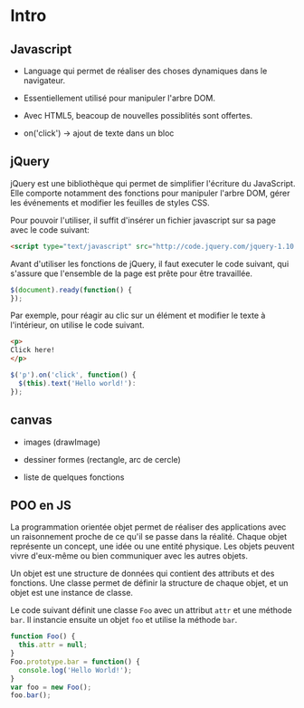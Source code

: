 # Intro

## Javascript

- Language qui permet de réaliser des choses dynamiques dans le navigateur.
- Essentiellement utilisé pour manipuler l'arbre DOM.
- Avec HTML5, beacoup de nouvelles possiblités sont offertes.

- on('click')
  -> ajout de texte dans un bloc

## jQuery

jQuery est une bibliothèque qui permet de simplifier l'écriture du JavaScript.
Elle comporte notamment des fonctions pour manipuler l'arbre DOM, gérer les événements et modifier les feuilles de styles CSS.

Pour pouvoir l'utiliser, il suffit d'insérer un fichier javascript sur sa page avec le code suivant:
```html
<script type="text/javascript" src="http://code.jquery.com/jquery-1.10.2.min.js"></script>
```

Avant d'utiliser les fonctions de jQuery, il faut executer le code suivant,
qui s'assure que l'ensemble de la page est prête pour être travaillée.
```javascript
$(document).ready(function() {
});
```

Par exemple, pour réagir au clic sur un élément et modifier le texte à l'intérieur, on utilise le code suivant.
```html
<p>
Click here!
</p>
```
```javascript
$('p').on('click', function() {
  $(this).text('Hello world!'):
});
```

## canvas

- images (drawImage)
- dessiner formes (rectangle, arc de cercle)

- liste de quelques fonctions


## POO en JS

La programmation orientée objet permet de réaliser des applications avec un raisonnement proche de ce qu'il se passe dans la réalité.
Chaque objet représente un concept, une idée ou une entité physique.
Les objets peuvent vivre d'eux-même ou bien communiquer avec les autres objets.

Un objet est une structure de données qui contient des attributs et des fonctions.
Une classe permet de définir la structure de chaque objet, et un objet est une instance de classe.

Le code suivant définit une classe `Foo` avec un attribut `attr` et une méthode `bar`.
Il instancie ensuite un objet `foo` et utilise la méthode `bar`.
```javascript
function Foo() {
  this.attr = null;
}
Foo.prototype.bar = function() {
  console.log('Hello World!');
}
var foo = new Foo();
foo.bar();
```

